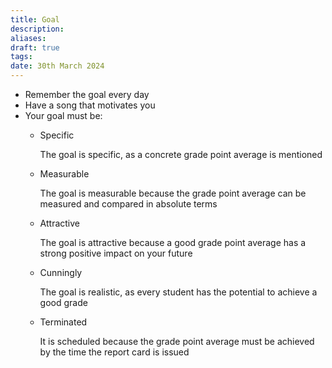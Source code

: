 ```yaml
---
title: Goal
description: 
aliases: 
draft: true
tags: 
date: 30th March 2024
---
```

- Remember the goal every day
- Have a song that motivates you
- Your goal must be:
    - Specific
        
        The goal is specific, as a concrete grade point average is mentioned
        
    - Measurable
        
        The goal is measurable because the grade point average can be measured and compared in absolute terms
        
    - Attractive
        
        The goal is attractive because a good grade point average has a strong positive impact on your future
        
    - Cunningly
        
        The goal is realistic, as every student has the potential to achieve a good grade
        
    - Terminated
        
        It is scheduled because the grade point average must be achieved by the time the report card is issued